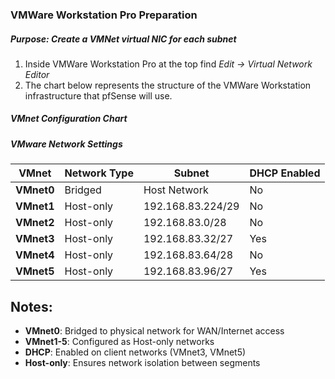 ### VMWare Workstation Pro Preparation
##### Purpose: Create a VMNet virtual NIC for each subnet
1. Inside VMWare Workstation Pro at the top find *Edit → Virtual Network Editor*
2. The chart below represents the structure of the VMWare Workstation infrastructure that pfSense will use.
##### VMnet Configuration Chart
##### VMware Network Settings

| VMnet | Network Type | Subnet | DHCP Enabled |
|---|---|---|---|
| **VMnet0** | Bridged | Host Network | No |
| **VMnet1** | Host-only | 192.168.83.224/29 | No |
| **VMnet2** | Host-only | 192.168.83.0/28 | No |
| **VMnet3** | Host-only | 192.168.83.32/27 | Yes |
| **VMnet4** | Host-only | 192.168.83.64/28 | No |
| **VMnet5** | Host-only | 192.168.83.96/27 | Yes |

## Notes:
- **VMnet0**: Bridged to physical network for WAN/Internet access
- **VMnet1-5**: Configured as Host-only networks
- **DHCP**: Enabled on client networks (VMnet3, VMnet5)
- **Host-only**: Ensures network isolation between segments
